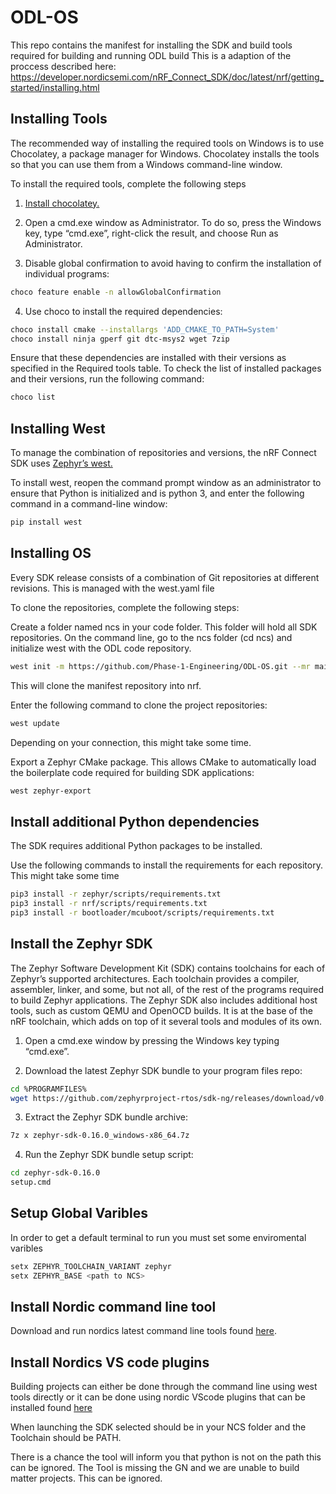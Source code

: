 # ODL-OS
This repo contains the manifest for installing the SDK and build tools required for building and running ODL build
This is a adaption of the proccess described here: https://developer.nordicsemi.com/nRF_Connect_SDK/doc/latest/nrf/getting_started/installing.html


## Installing Tools
The recommended way of installing the required tools on Windows is to use Chocolatey, a package manager for Windows. Chocolatey installs the tools so that you can use them from a Windows command-line window.

To install the required tools, complete the following steps

1. [Install chocolatey.](https://chocolatey.org/install)

2. Open a cmd.exe window as Administrator. To do so, press the Windows key, type “cmd.exe”, right-click the result, and choose Run as Administrator.

3. Disable global confirmation to avoid having to confirm the installation of individual programs:

```sh
choco feature enable -n allowGlobalConfirmation
```

4. Use choco to install the required dependencies:
```sh
choco install cmake --installargs 'ADD_CMAKE_TO_PATH=System'
choco install ninja gperf git dtc-msys2 wget 7zip
```

Ensure that these dependencies are installed with their versions as specified in the Required tools table. To check the list of installed packages and their versions, run the following command:
```sh
choco list
```

## Installing West
To manage the combination of repositories and versions, the nRF Connect SDK uses [Zephyr’s west.](https://developer.nordicsemi.com/nRF_Connect_SDK/doc/latest/zephyr/develop/west/index.html#west)

To install west, reopen the command prompt window as an administrator to ensure that Python is initialized and is python 3, and enter the following command in a command-line window:
```sh
pip install west
```

## Installing OS
Every  SDK release consists of a combination of Git repositories at different revisions. This is managed with the west.yaml file

To clone the repositories, complete the following steps:

Create a folder named ncs in your code folder. This folder will hold all SDK repositories. On the command line, go to the ncs folder (cd ncs) and initialize west with the ODL code repository.
```sh
west init -m https://github.com/Phase-1-Engineering/ODL-OS.git --mr main
```
This will clone the manifest repository into nrf.

Enter the following command to clone the project repositories:

```sh
west update
```

Depending on your connection, this might take some time.

Export a Zephyr CMake package. This allows CMake to automatically load the boilerplate code required for building SDK applications:

```sh
west zephyr-export
```

## Install additional Python dependencies

The SDK requires additional Python packages to be installed.

Use the following commands to install the requirements for each repository. This might take some time

```sh
pip3 install -r zephyr/scripts/requirements.txt
pip3 install -r nrf/scripts/requirements.txt
pip3 install -r bootloader/mcuboot/scripts/requirements.txt
```

## Install the Zephyr SDK

The Zephyr Software Development Kit (SDK) contains toolchains for each of Zephyr’s supported architectures. Each toolchain provides a compiler, assembler, linker, and some, but not all, of the rest of the programs required to build Zephyr applications. The Zephyr SDK also includes additional host tools, such as custom QEMU and OpenOCD builds. It is at the base of the nRF toolchain, which adds on top of it several tools and modules of its own.

1. Open a cmd.exe window by pressing the Windows key typing “cmd.exe”.

2. Download the latest Zephyr SDK bundle to your program files repo:
```sh
cd %PROGRAMFILES%
wget https://github.com/zephyrproject-rtos/sdk-ng/releases/download/v0.16.0/zephyr-sdk-0.16.0_windows-x86_64.7z
```
3. Extract the Zephyr SDK bundle archive:
```sh
7z x zephyr-sdk-0.16.0_windows-x86_64.7z
```

4. Run the Zephyr SDK bundle setup script:
```sh
cd zephyr-sdk-0.16.0
setup.cmd
```

## Setup Global Varibles
In order to get a default terminal to run you must set some enviromental varibles

```sh
setx ZEPHYR_TOOLCHAIN_VARIANT zephyr
setx ZEPHYR_BASE <path to NCS>
```

## Install Nordic command line tool

Download and run nordics latest command line tools found [here](https://www.nordicsemi.com/Products/Development-tools/nrf-command-line-tools).

## Install Nordics VS code plugins

Building projects can either be done through the command line using west tools directly or it can be done using nordic VScode plugins that can be installed found [here](https://marketplace.visualstudio.com/items?itemName=nordic-semiconductor.nrf-connect-extension-pack)

When launching the SDK selected should be in your NCS folder and the Toolchain should be PATH.

There is a chance the tool will inform you that python is not on the path this can be ignored. The Tool is missing the GN and we are unable to build matter projects. This can be ignored.


